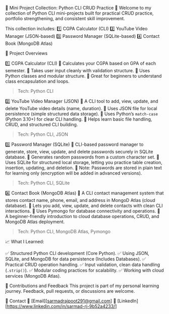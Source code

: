 🐍 Mini Project Collection: Python CLI CRUD Practice 🐍
Welcome to my collection of Python CLI mini-projects built for practical CRUD practice, portfolio strengthening, and consistent skill improvement.

This collection includes:
1️⃣ CGPA Calculator (CLI)
2️⃣ YouTube Video Manager (JSON-based)
3️⃣ Password Manager (SQLite-based)
4️⃣ Contact Book (MongoDB Atlas)

🚀 Project Overviews

1️⃣ CGPA Calculator (CLI)
🔹 Calculates your CGPA based on GPA of each semester.
🔹 Takes user input cleanly with validation structure.
🔹 Uses Python classes and modular structure.
🔹 Great for beginners to understand class encapsulation and loops.

> Tech: Python CLI

2️⃣ YouTube Video Manager (JSON)
🔹 A CLI tool to add, view, update, and delete YouTube video details (name, duration).
🔹 Uses JSON file for local persistence (simple structured data storage).
🔹 Uses Python’s `match-case` (Python 3.10+) for clear CLI handling.
🔹 Helps learn basic file handling, CRUD, and structured CLI building.

> Tech: Python CLI, JSON

3️⃣ Password Manager (SQLite)
🔹 CLI-based password manager to generate, store, view, update, and delete passwords securely in SQLite database.
🔹 Generates random passwords from a custom character set.
🔹 Uses SQLite for structured local storage, letting you practice table creation, insertion, updating, and deletion.
🔹 Note: Passwords are stored in plain text for learning only (encryption will be added in advanced versions).

> Tech: Python CLI, SQLite

4️⃣ Contact Book (MongoDB Atlas)
🔹 A CLI contact management system that stores contact name, phone, email, and address in MongoD Atlas (cloud database).
🔹 Lets you add, view, update, and delete contacts with clean CLI interactions.
🔹 Uses Pymongo for database connectivity and operations.
🔹 A beginner-friendly introduction to cloud database operations, CRUD, and MongoDB Atlas deployment.

> Tech: Python CLI, MongoDB Atlas, Pymongo

📈 What I Learned:

✅ Structured Python CLI development (Core Python).
✅ Using JSON, SQLite, and MongoDB for data persistence (Includes Databases).
✅ Practical CRUD operation handling.
✅ Input validation, clean data handling (`.strip()`).
✅ Modular coding practices for scalability.
✅ Working with cloud services (MongoDB Atlas).

🤝 Contributions and Feedback
This project is part of my personal learning journey.
Feedback, pull requests, or discussions are welcome.

📌 Contact
📧 [Email][sarmadrajpoot291@gmail.com]
🔗 [LinkedIn][https://www.linkedin.com/in/sarmad-rj-9b52a4233/]
